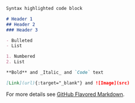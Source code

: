 ```markdown
Syntax highlighted code block

# Header 1
## Header 2
### Header 3

- Bulleted
- List

1. Numbered
2. List

**Bold** and _Italic_ and `Code` text

[Link](url){:target="_blank"} and ![Image](src)
```

For more details see [GitHub Flavored Markdown](https://guides.github.com/features/mastering-markdown/).
